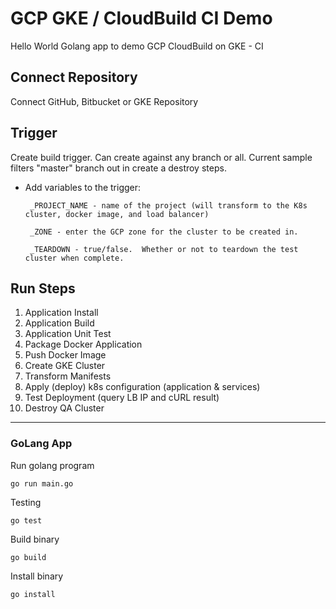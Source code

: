 
# GCP GKE / CloudBuild CI Demo

  

Hello World Golang app to demo GCP CloudBuild on GKE - CI 

## Connect Repository
Connect GitHub, Bitbucket or GKE Repository
  
## Trigger
Create build trigger.  Can create against any branch or all.  Current sample filters "master" branch out in create a destroy steps.
- Add variables to the trigger:
   
       _PROJECT_NAME - name of the project (will transform to the K8s cluster, docker image, and load balancer)
   
       _ZONE - enter the GCP zone for the cluster to be created in.

       _TEARDOWN - true/false.  Whether or not to teardown the test cluster when complete.


## Run Steps

 1. Application Install
 2. Application Build
 3. Application Unit Test
 4. Package Docker Application
 5. Push Docker Image
 6. Create GKE Cluster
 7. Transform Manifests
 8. Apply (deploy) k8s configuration (application & services)
 9. Test Deployment (query LB IP and cURL result)
 10. Destroy QA Cluster
  
---
### GoLang App

  

Run golang program
```
go run main.go
```
Testing
```
go test
```
Build binary
```
go build
```
Install binary
```
go install
```